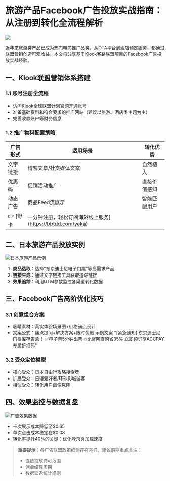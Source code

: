 # 旅游产品Facebook广告投放实战指南：从注册到转化全流程解析

![](https://bbtdd.com/wp-content/uploads/img/885541904854756.webp)

近年来旅游类产品已成为热门电商推广品类，从OTA平台到酒店预定服务，都通过联盟营销创造可观收益。本文将分享基于Klook客路联盟项目的Facebook广告投放实战经验。

## 一、Klook联盟营销体系搭建
### 1.1 账号注册全流程
- 访问[Klook全球联盟计划官网](https://affiliate.klook.com/)开通账号
- 准备基础资料和符合要求的推广网站（建议以旅游、酒店类主题为主）
- 完善收款账户等财务信息

### 1.2 推广物料配置策略
| 广告形式    | 适用场景                | 转化优势         |
|-------------|-----------------------|------------------|
| 文字链接    | 博客文章/社交媒体文案  | 自然植入         |
| 优惠码      | 促销活动推广          | 直接价值感知     |
| 动态广告    | 商品Feed流展示        | 智能匹配用户     |
👉 [野卡 | 一分钟注册，轻松订阅海外线上服务](https://bbtdd.com/yeka)

## 二、日本旅游产品投放实例
![日本旅游产品示例](https://bbtdd.com/wp-content/uploads/img/3094559232.webp)

1. **商品选取**：选择"东京迪士尼电子门票"等高需求产品
2. **链接生成**：通过文字链接工具获取追踪链接
3. **效果追踪**：利用UTM参数监控各渠道转化数据

## 三、Facebook广告高阶优化技巧
### 3.1 创意组合方案
- 吸睛素材：真实体验场景图+价格锚点设计
- 文案公式：痛点提问+解决方案+限时优惠
示例文案
"[紧急通知] 东京迪士尼门票库存告急！ 
✅电子票5分钟出票 🔥比官网直购省35%
立即预订享ACCPAY专属折扣码"


### 3.2 受众定位模型
- 核心受众：日本自由行攻略搜索者
- 扩展受众：日漫爱好者/环球影城游客
- 相似受众：转化用户画像克隆

## 四、效果监控与数据复盘
![广告效果数据](https://bbtdd.com/wp-content/uploads/img/91044992.webp)
- 千次展示成本降低至$0.65
- 单次点击成本稳定在$0.08
- 转化率提升40%的关键：优化登录页加载速度

> **重要提示**：各广告联盟政策细则存在差异，建议前期重点关注：
> - 直链投放许可范围
> - 佣金结算周期
> - 数据延迟统计规则